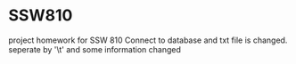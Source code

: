 # SSW810
project homework for SSW 810
Connect to database and txt file is changed. seperate by '\t' and some information changed
